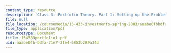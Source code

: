 ```yaml
---
content_type: resource
description: 'Class 3: Portfolio Theory. Part 1: Setting up the Problem'
file: null
file_location: /coursemedia/15-433-investments-spring-2003/aaabe0fbbdfa71e72fe46853b289a34d_154333portfolio1.pdf
file_type: application/pdf
resourcetype: Document
title: 154333portfolio1.pdf
uid: aaabe0fb-bdfa-71e7-2fe4-6853b289a34d
---
```

